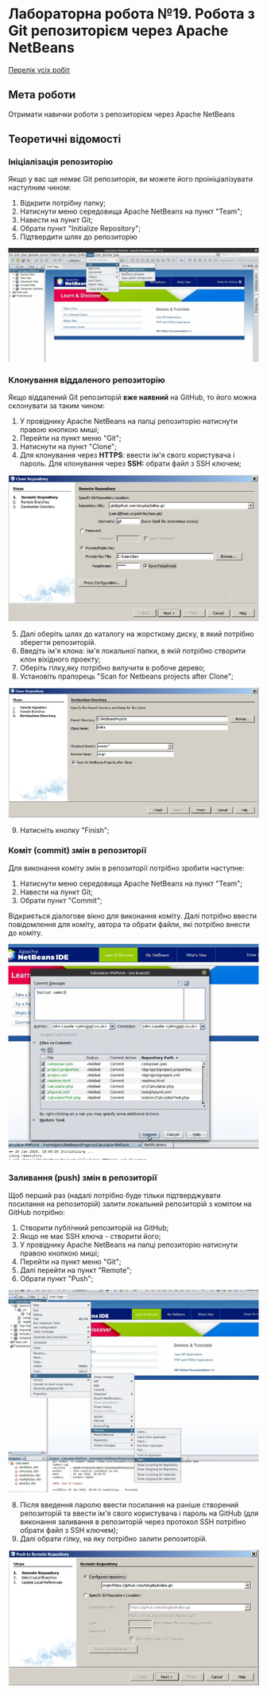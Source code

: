 # Лабораторна робота №19. Робота з Git репозиторієм через Apache NetBeans

[Перелік усіх робіт](README.md)

## Мета роботи

Отримати навички роботи з репозиторієм через Apache NetBeans

## Теоретичні відомості

### Ініціалізація репозиторію

Якщо у вас ще немає Git репозиторія, ви можете його проініціалізувати наступним чином: 

1. Відкрити потрібну папку;
2. Натиснути меню середовища Apache NetBeans на пункт "Team";
3. Навести на пункт Git;
4. Обрати пункт "Initialize Repository";
5. Підтвердити шлях до репозиторію
    
![](img/19-01.png)


### Клонування віддаленого репозиторію 

Якщо віддалений Git репозиторій **вже наявний** на GitHub, то його можна склонувати за таким чином:

1. У провіднику Apache NetBeans на папці репозиторію натиснути правою кнопкою миші;
2. Перейти на пункт меню "Git";
3. Натиснути на пункт "Clone";
4. Для клонування через **HTTPS**: ввести ім'я свого користувача і пароль. Для клонування через **SSH:** обрати файл з SSH ключем;

![](img/19-04.png)

5. Далі оберіть шлях до каталогу на жорсткому диску, в який потрібно зберегти репозиторій. 
6. Введіть ім'я клона: ім'я локальної папки, в якій потрібно створити клон віхідного проекту;
7. Оберіть гілку,яку потрібно вилучити в робоче дерево;
8. Установіть прапорець "Scan for Netbeans projects after Clone";

![](img/19-05.png)

9. Натисніть кнопку "Finish";

### Коміт (commit) змін в репозиторії

Для виконання коміту змін в репозиторії потрібно зробити наступне:

1. Натиснути меню середовища Apache NetBeans на пункт "Team";
2. Навести на пункт Git;
3. Обрати пункт "Commit";
        
Відкриється діалогове вікно для виконання коміту. Далі потрібно ввести повідомлення для коміту, автора та обрати файли, які потрібно внести до коміту.

![](img/19-02.png)


### Заливання (push) змін в репозиторії

Щоб перший раз (надалі потрібно буде тільки підтверджувати посилання на репозиторій) залити локальний репозиторій з комітом на GitHub потрібно:

1. Створити публічний репозиторій на GitHub;
2. Якщо не має SSH ключа - створити його;
3. У провіднику Apache NetBeans на папці репозиторію натиснути правою кнопкою миші;
4. Перейти на пункт меню "Git";
5. Далі перейти на пункт "Remote";
6. Обрати пункт "Push";

![](img/19-03.png)

8. Після введення паролю ввести посилання на раніше створений репозиторій та ввести ім'я свого користувача і пароль на GitHub (для виконання заливання в репозиторій через протокол SSH потрібно обрати файл з SSH ключем);
9. Далі обрати гілку, на яку потрібно залити репозиторій.

![](img/19-06.png)


